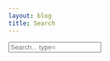 ```yaml
---
layout: blog
title: Search
---
```


<div class="col-lg-12">
                <form class="bs-component">
                    <div class="form-group">
                        <input class="form-control" id="focusedInput" placeholder="Search... type="text">
                    </div>
                </form>	
</div>
                                                                                                        
<ol id="results-container">
<ol>


  <!-- script pointing to search.js -->
  <script src="{{ site.baseurl }}/assets/js/search.js"></script>

  <script>
  var sjs = SimpleJekyllSearch({
    searchInput: document.getElementById('focusedInput'),
    resultsContainer: document.getElementById('results-container'),
    json: '{{ site.baseurl }}/search.json'
  })
  </script>
